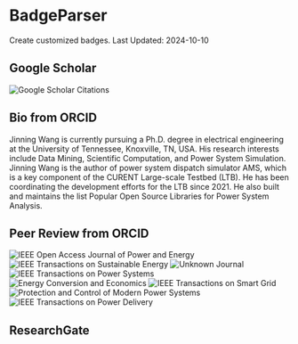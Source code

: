 # BadgeParser
Create customized badges.
Last Updated: 2024-10-10
## Google Scholar
![Google Scholar Citations](https://img.shields.io/badge/Google%20Scholar%20Citations-151-blue.svg?logo=googlescholar&link=https://scholar.google.com/citations?user=Wr7nQZAAAAAJ&hl=en&oi=ao)
## Bio from ORCID
Jinning Wang is currently pursuing a Ph.D. degree in electrical engineering at the University of Tennessee, Knoxville, TN, USA. His research interests include Data Mining, Scientific Computation, and Power System Simulation.
Jinning Wang is the author of power system dispatch simulator AMS, which is a key component of the CURENT Large-scale Testbed (LTB). He has been coordinating the development efforts for the LTB since 2021. He also built and maintains the list Popular Open Source Libraries for Power System Analysis.
## Peer Review from ORCID
![IEEE Open Access Journal of Power and Energy](https://img.shields.io/badge/IEEE%20Open%20Access%20Journal%20of%20Power%20and%20Energy-13-blue.svg)  ![IEEE Transactions on Sustainable Energy](https://img.shields.io/badge/IEEE%20Transactions%20on%20Sustainable%20Energy-11-blue.svg)  ![Unknown Journal](https://img.shields.io/badge/Unknown%20Journal-8-blue.svg)  ![IEEE Transactions on Power Systems](https://img.shields.io/badge/IEEE%20Transactions%20on%20Power%20Systems-8-blue.svg)  ![Energy Conversion and Economics](https://img.shields.io/badge/Energy%20Conversion%20and%20Economics-2-blue.svg)  ![IEEE Transactions on Smart Grid](https://img.shields.io/badge/IEEE%20Transactions%20on%20Smart%20Grid-8-blue.svg)  ![Protection and Control of Modern Power Systems](https://img.shields.io/badge/Protection%20and%20Control%20of%20Modern%20Power%20Systems-1-blue.svg)  ![IEEE Transactions on Power Delivery](https://img.shields.io/badge/IEEE%20Transactions%20on%20Power%20Delivery-2-blue.svg)  
## ResearchGate
